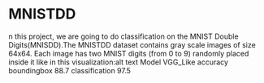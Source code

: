 # MNISTDD
n this project, we are going to do classification on the MNIST Double Digits(MNISDD).The MNISTDD dataset contains gray scale images of size 64x64. Each image has two MNIST digits (from 0 to 9) randomly placed inside it like in this visualization:alt text
Model VGG_Like 
accuracy boundingbox 88.7 classification 97.5
